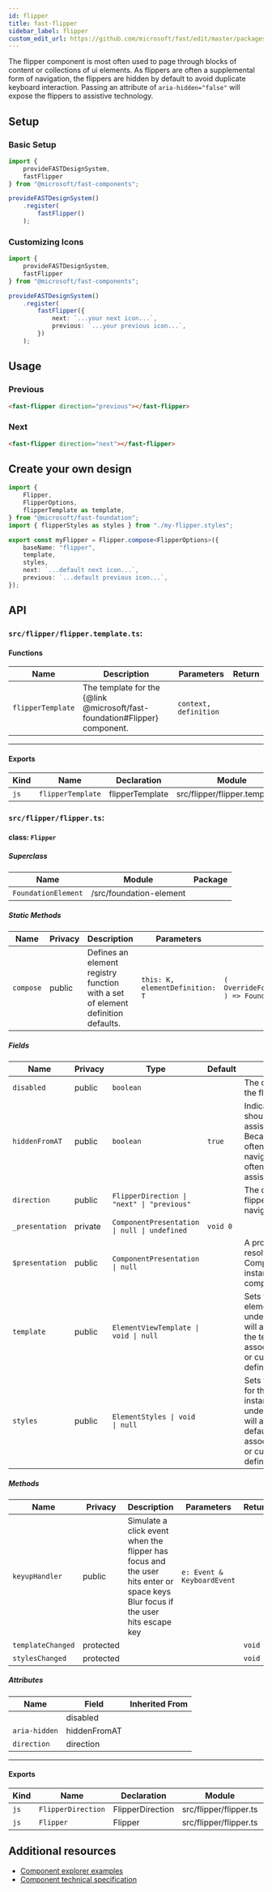```yaml
---
id: flipper
title: fast-flipper
sidebar_label: flipper
custom_edit_url: https://github.com/microsoft/fast/edit/master/packages/web-components/fast-foundation/src/flipper/README.md
---
```


The flipper component is most often used to page through blocks of content or collections of ui elements. As flippers are often a supplemental form of navigation, the flippers are hidden by default to avoid duplicate keyboard interaction. Passing an attribute of `aria-hidden="false"` will expose the flippers to assistive technology.

## Setup

### Basic Setup

```ts
import {
    provideFASTDesignSystem,
    fastFlipper
} from "@microsoft/fast-components";

provideFASTDesignSystem()
    .register(
        fastFlipper()
    );
```

### Customizing Icons

```ts
import {
    provideFASTDesignSystem,
    fastFlipper
} from "@microsoft/fast-components";

provideFASTDesignSystem()
    .register(
        fastFlipper({
            next: `...your next icon...`,
            previous: `...your previous icon...`,
        })
    );
```

## Usage

### Previous

```html live
<fast-flipper direction="previous"></fast-flipper>
```

### Next

```html live
<fast-flipper direction="next"></fast-flipper>
```

## Create your own design

```ts
import {
    Flipper,
    FlipperOptions,
    flipperTemplate as template,
} from "@microsoft/fast-foundation";
import { flipperStyles as styles } from "./my-flipper.styles";

export const myFlipper = Flipper.compose<FlipperOptions>({
    baseName: "flipper",
    template,
    styles,
    next: `...default next icon...`,
    previous: `...default previous icon...`,
});
```

## API

### `src/flipper/flipper.template.ts`:

#### Functions

| Name              | Description                                                                | Parameters            | Return |
| ----------------- | -------------------------------------------------------------------------- | --------------------- | ------ |
| `flipperTemplate` | The template for the {@link @microsoft/fast-foundation#Flipper} component. | `context, definition` |        |

<hr/>

#### Exports

| Kind | Name              | Declaration     | Module                          | Package |
| ---- | ----------------- | --------------- | ------------------------------- | ------- |
| `js` | `flipperTemplate` | flipperTemplate | src/flipper/flipper.template.ts |         |

### `src/flipper/flipper.ts`:

#### class: `Flipper`

##### Superclass

| Name                | Module                  | Package |
| ------------------- | ----------------------- | ------- |
| `FoundationElement` | /src/foundation-element |         |

##### Static Methods

| Name      | Privacy | Description                                                                     | Parameters                      | Return                                                                                                             | Inherited From    |
| --------- | ------- | ------------------------------------------------------------------------------- | ------------------------------- | ------------------------------------------------------------------------------------------------------------------ | ----------------- |
| `compose` | public  | Defines an element registry function with a set of element definition defaults. | `this: K, elementDefinition: T` | `(         overrideDefinition?: OverrideFoundationElementDefinition<T>     ) => FoundationElementRegistry<T, K>` | FoundationElement |

##### Fields

| Name            | Privacy | Type                                         | Default  | Description                                                                                                                                                                                           | Inherited From    |
| --------------- | ------- | -------------------------------------------- | -------- | ----------------------------------------------------------------------------------------------------------------------------------------------------------------------------------------------------- | ----------------- |
| `disabled`      | public  | `boolean`                                    |          | The disabled state of the flipper.                                                                                                                                                                    |                   |
| `hiddenFromAT`  | public  | `boolean`                                    | `true`   | Indicates the flipper should be hidden from assistive technology. Because flippers are often supplementary navigation, they are often hidden from assistive technology.                               |                   |
| `direction`     | public  | `FlipperDirection \| "next" \| "previous"`   |          | The direction that the flipper implies navigating.                                                                                                                                                    |                   |
| `_presentation` | private | `ComponentPresentation \| null \| undefined` | `void 0` |                                                                                                                                                                                                       | FoundationElement |
| `$presentation` | public  | `ComponentPresentation \| null`              |          | A property which resolves the ComponentPresentation instance&#xD;&#xA;for the current component.                                                                                                      | FoundationElement |
| `template`      | public  | `ElementViewTemplate \| void \| null`        |          | Sets the template of the element instance. When undefined,&#xD;&#xA;the element will attempt to resolve the template from&#xD;&#xA;the associated presentation or custom element definition.          | FoundationElement |
| `styles`        | public  | `ElementStyles \| void \| null`              |          | Sets the default styles for the element instance. When undefined,&#xD;&#xA;the element will attempt to resolve default styles from&#xD;&#xA;the associated presentation or custom element definition. | FoundationElement |

##### Methods

| Name              | Privacy   | Description                                                                                                                             | Parameters                 | Return | Inherited From    |
| ----------------- | --------- | --------------------------------------------------------------------------------------------------------------------------------------- | -------------------------- | ------ | ----------------- |
| `keyupHandler`    | public    | Simulate a click event when the flipper has focus and the user hits enter or space keys&#xD;&#xA;Blur focus if the user hits escape key | `e: Event & KeyboardEvent` |        |                   |
| `templateChanged` | protected |                                                                                                                                         |                            | `void` | FoundationElement |
| `stylesChanged`   | protected |                                                                                                                                         |                            | `void` | FoundationElement |

##### Attributes

| Name          | Field        | Inherited From |
| ------------- | ------------ | -------------- |
|               | disabled     |                |
| `aria-hidden` | hiddenFromAT |                |
| `direction`   | direction    |                |

<hr/>

#### Exports

| Kind | Name               | Declaration      | Module                 | Package |
| ---- | ------------------ | ---------------- | ---------------------- | ------- |
| `js` | `FlipperDirection` | FlipperDirection | src/flipper/flipper.ts |         |
| `js` | `Flipper`          | Flipper          | src/flipper/flipper.ts |         |


## Additional resources

* [Component explorer examples](https://explore.fast.design/components/fast-flipper)
* [Component technical specification](https://github.com/microsoft/fast/blob/master/packages/web-components/fast-foundation/src/flipper/flipper.spec.md)